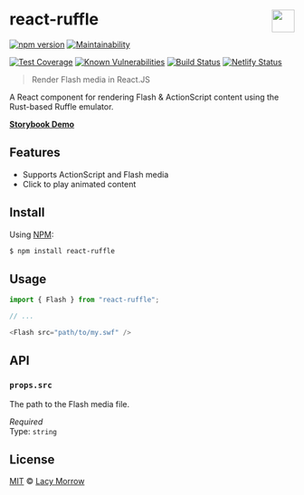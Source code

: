 # react-ruffle [<img src="https://github.com/lacymorrow/crossover/raw/master/src/static/meta/patreon-button.webp" style="height:40px;" height="40" align="right" />](https://www.patreon.com/bePatron?u=55065733)
[![npm version](https://badge.fury.io/js/react-ruffle.svg)](https://badge.fury.io/js/react-ruffle) [![Maintainability](https://api.codeclimate.com/v1/badges/05ee4efc2d29918f2ba1/maintainability)](https://codeclimate.com/github/lacymorrow/react-ruffle/maintainability)


[![Test Coverage](https://api.codeclimate.com/v1/badges/c3e8871f2b6009bd97e2/test_coverage)](https://codeclimate.com/github/lacymorrow/react-ruffle/test_coverage) [![Known Vulnerabilities](https://snyk.io/test/github/lacymorrow/react-ruffle/badge.svg)](https://snyk.io/test/github/lacymorrow/react-ruffle) [![Build Status](https://travis-ci.com/lacymorrow/react-ruffle.svg?branch=master)](https://travis-ci.com/lacymorrow/react-ruffle) [![Netlify Status](https://api.netlify.com/api/v1/badges/2b0b0b0a-4b0a-4b0a-8b0a-4b0a4b0a4b0a/deploy-status)](https://app.netlify.com/sites/react-ruffle/deploys)
> Render Flash media in React.JS

A React component for rendering Flash & ActionScript content using the Rust-based Ruffle emulator.

[**Storybook Demo**](https://www.chromatic.com/component?appId=6528a9ef83709c394594fc93&csfId=lacymorrow-react-ruffle&buildNumber=5&k=6528ae3054fd2afdd25fb253-1200px-interactive-true&h=3&b=-1)


## Features
 * Supports ActionScript and Flash media
 * Click to play animated content


## Install

Using [NPM](https://npmjs.com):

```bash
$ npm install react-ruffle
```


## Usage
```js
import { Flash } from "react-ruffle";

// ...

<Flash src="path/to/my.swf" />
```


## API

### `props.src`

The path to the Flash media file.

*Required*  
Type: `string`


## License
[MIT](http://opensource.org/licenses/MIT) © [Lacy Morrow](http://lacymorrow.com)
